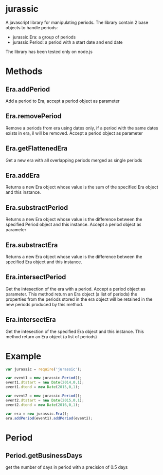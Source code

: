 # jurassic

A javascript library for manipulating periods. The library contain 2 base objects to handle periods:

* jurassic.Era: a group of periods
* jurassic.Period: a period with a start date and end date

The library has been tested only on node.js

# Methods

Era.addPeriod
-------------
Add a period to Era, accept a period object as parameter

Era.removePeriod
----------------
Remove a periods from era using dates only, if a period with the same dates exists in era, il will be removed.
Accept a period object as parameter

Era.getFlattenedEra
-------------------
Get a new era with all overlapping periods merged as single periods

Era.addEra
----------
Returns a new Era object whose value is the sum of the specified Era object and this instance.

Era.substractPeriod
-------------------
Returns a new Era object whose value is the difference between the specified Period object and this instance.
Accept a period object as parameter

Era.substractEra
----------------
Returns a new Era object whose value is the difference between the specified Era object and this instance.

Era.intersectPeriod
-------------------
Get the intesection of the era with a period. Accept a period object as parameter. This method return an Era object (a list of periods)
the properties from the periods stored in the era object will be retained in the new periods produced by this method.

Era.intersectEra
----------------
Get the intesection of the specified Era object and this instance. This method return an Era object (a list of periods)


# Example

```javascript
var jurassic = require('jurassic');

var event1 = new jurassic.Period();
event1.dtstart = new Date(2014,0,1);
event1.dtend = new Date(2015,0,1);

var event2 = new jurassic.Period();
event2.dtstart = new Date(2015,0,1);
event2.dtend = new Date(2016,0,1);

var era = new jurassic.Era();
era.addPeriod(event1).addPeriod(event2);
```


# Period

Period.getBusinessDays
--------------
get the number of days in period with a precision of 0.5 days
